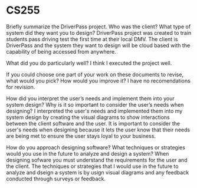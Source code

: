 # CS255

Briefly summarize the DriverPass project. Who was the client? What type of system did they want you to design?
DriverPass project was created to train students pass driving test the first time at their local DMV. The client is DriverPass and the system they want to design will be cloud based with the capability of being accessed from anywhere.

What did you do particularly well?
I think I executed the project well.

If you could choose one part of your work on these documents to revise, what would you pick? How would you improve it?
I have no recomendations for revision.

How did you interpret the user’s needs and implement them into your system design? Why is it so important to consider the user’s needs when designing?
I interpreted the user's needs and implemented them into my system design by creating the visual diagrams to show interactions between the client software and the user. It is important to consider the user's needs when designing because it lets the user know that their needs are being met to ensure the user stays loyal to your business.

How do you approach designing software? What techniques or strategies would you use in the future to analyze and design a system?
When designing sofware you must understand the requirements for the user and the client. The techniques or strategies that I would use in the future to analyze and dseign a system is by usign visual diagrams and any feedback conducted through surveys or feedback.
